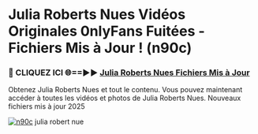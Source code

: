 # Julia Roberts Nues Vidéos Originales 0nlyFans Fuitées - Fichiers Mis à Jour ! (n90c)

<h3>🔴 CLIQUEZ ICI 🌐==►► <a href="https://tinyurl.com/2pmr4ezf" rel="nofollow">Julia Roberts Nues Fichiers Mis à Jour</a></h3>

Obtenez Julia Roberts Nues et tout le contenu. Vous pouvez maintenant accéder à toutes les vidéos et photos de Julia Roberts Nues. Nouveaux fichiers mis à jour 2025

[![n90c](https://i.imgur.com/6SNvagu.gif)](https://tinyurl.com/2pmr4ezf)
julia robert nue